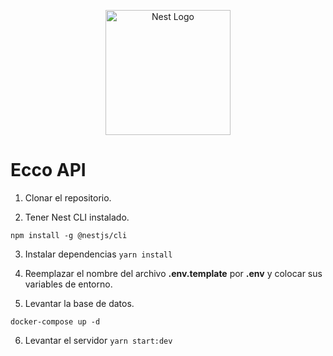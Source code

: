 <p align="center">
  <a href="http://nestjs.com/" target="blank"><img src="https://nestjs.com/img/logo-small.svg" width="200" alt="Nest Logo" /></a>
</p>

# Ecco API

1. Clonar el repositorio.

2. Tener Nest CLI instalado. 
``` 
npm install -g @nestjs/cli
``` 

3. Instalar dependencias ```yarn install```


4. Reemplazar el nombre del archivo __.env.template__ por __.env__ y colocar sus variables de entorno.

5. Levantar la base de datos.
```
docker-compose up -d
```

6. Levantar el servidor ```yarn start:dev```
